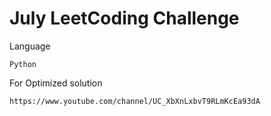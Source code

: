 # July LeetCoding Challenge

Language
```
Python
```



For Optimized solution
```
https://www.youtube.com/channel/UC_XbXnLxbvT9RLmKcEa93dA
```
